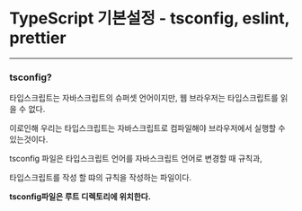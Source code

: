 # TypeScript 기본설정 - tsconfig, eslint, prettier

---

### tsconfig?

타입스크립트는 자바스크립트의 슈퍼셋 언어이지만, 웹 브라우저는 타입스크립트를 읽을 수 없다.

이로인해 우리는 타입스크립트는 자바스크립트로 컴파일해야 브라우저에서 실행할 수 있는것이다.

tsconfig 파일은 타입스크립트 언어를 자바스크립트 언어로 변경할 때 규칙과, 

타입스크립트를 작성 할 땨의 규칙을 작성하는 파일이다.

**tsconfig파일은 루트 디렉토리에 위치한다.**